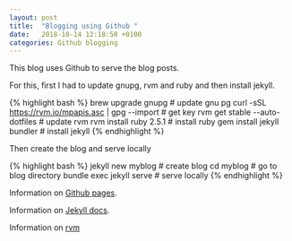 ```yaml
---
layout: post
title:  "Blogging using Github "
date:   2018-10-14 12:18:50 +0100
categories: Github blogging
---
```

This blog uses Github to serve the blog posts.

For this, first I had to update gnupg, rvm and ruby and then install jekyll.

{% highlight bash %}
brew upgrade gnupg                                    # update gnu pg
curl -sSL https://rvm.io/mpapis.asc  | gpg --import   # get key
rvm get stable --auto-dotfiles                        # update rvm
rvm install ruby 2.5.1                                # install ruby
gem install jekyll bundler                            # install jekyll
{% endhighlight %}

Then create the blog and serve locally 

{% highlight bash %}
jekyll new myblog                                     # create blog
cd myblog                                             # go to blog directory
bundle exec jekyll serve                              # serve locally
{% endhighlight %}


Information on [Github pages][gpages].

Information on [Jekyll docs][jdocs]. 

Information on [rvm][rvm] 


[gpages]: https://pages.github.com/
[jdocs]: https://jekyllrb.com/docs/
[rvm]: https://rvm.io/


